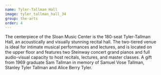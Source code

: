 ```yaml
---
name: Tyler-Tallman Hall
image: tyler_tallman_hall_34
group: the-arts
order: 4
---
```

The centerpiece of the Sloan Music Center is the 180-seat Tyler-Tallman Hall, an acoustically and visually stunning 
recital hall. The two-tiered venue is ideal for intimate musical performances and lectures, and is located on the upper 
floor and features two Steinway concert grand pianos and full audio-visual capacity to host recitals, lectures, and 
master classes. A gift from 1969 graduate Sam Tallman in memory of Samuel Vose Tallman, Stanley Tyler Tallman and Alice 
Berry Tyler.
